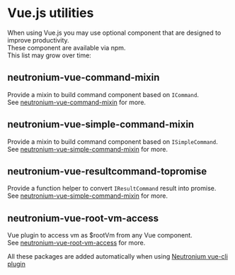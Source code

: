 # Vue.js utilities

When using Vue.js you may use optional component that are designed to improve productivity.<br>
These component are available via npm.<br>
This list may grow over time:

## neutronium-vue-command-mixin
   Provide a mixin to build command component based on `ICommand`.<br>
   See [neutronium-vue-command-mixin](https://github.com/David-Desmaisons/neutronium-vue-command-mixin) for more.

## neutronium-vue-simple-command-mixin
   Provide a mixin to build command component based on `ISimpleCommand`.<br>
   See [neutronium-vue-simple-command-mixin](https://github.com/NeutroniumCore/neutronium-vue-simple-command-mixin) for more.

## neutronium-vue-resultcommand-topromise
   Provide a function helper to convert `IResultCommand` result into promise.<br>
   See [neutronium-vue-simple-command-mixin](https://github.com/NeutroniumCore/neutronium-vue-resultcommand-topromise) for more.

## neutronium-vue-root-vm-access
   Vue plugin to access vm as $rootVm from any Vue component.<br>
   See [neutronium-vue-root-vm-access](https://github.com/NeutroniumCore/neutronium-vue-root-vm-access) for more.


All these packages are added automatically when using [Neutronium vue-cli plugin](.\vue-cli-plugin.html)

